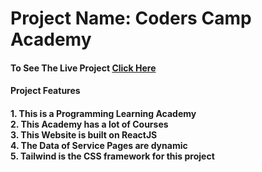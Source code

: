 <h1>Project Name: <strong>Coders Camp Academy</strong></h1>

<h4>To See The Live Project <a href="#">Click Here</a></h4>

<h4>Project Features<h4>
<strong>1. This is a Programming Learning Academy</strong></br>
<strong>2. This Academy has a lot of Courses</strong></br>
<strong>3. This Website is built on ReactJS</strong></br>
<strong>4. The Data of Service Pages are dynamic</strong></br>
<strong>5. Tailwind is the CSS framework for this project</strong>